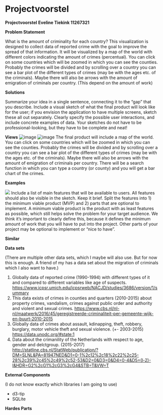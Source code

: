 # Projectvoorstel

**Projectvoorstel**
__Eveline Tiekink		11267321__

**Problem Statement**

What is the amount of criminality for each country?
This visualization is designed to collect data of reported crime with the goal to improve the spread of that information. It will be visualized by a map of the world with different colors indicating the amount of crimes (percentual). You can click on some countries which will be zoomed in which you can see the counties. Probably the crimes will be divided and by scrolling over a country you can see a bar plot of the different types of crimes (may be with the ages etc. of the criminals). Maybe there will also be arrows with the amount of emigration of criminals per country. (This depend on the amount of work) 

**Solutions**

Summarize your idea in a single sentence, connecting it to the “gap” that you describe.
Include a visual sketch of what the final product will look like for the user; if you envision the application to have multiple screens, sketch these all out separately. Clearly specify the possible user interactions, and include concrete examples of data. Your sketches do not have to be professional-looking, but they have to be complete and neat!

__Views__
![image](https://user-images.githubusercontent.com/43990565/48984252-d07a5080-f0f9-11e8-8a0a-82f3e4b236ef.png)
<image>![image](https://user-images.githubusercontent.com/43990565/48984252-d07a5080-f0f9-11e8-8a0a-82f3e4b236ef.png)</img>
The final product will include a map of the world. You can click on some countries which will be zoomed in which you can see the counties. Probably the crimes will be divided and by scrolling over a country you can see a bar plot of the different types of crimes (may be with the ages etc. of the criminals). Maybe there will also be arrows with the amount of emigration of criminals per country.
There will be a search function in which you can type a country (or county) and you will get a bar chart of the crimes.

__Examples__

<img src="https://nl.wikipedia.org/wiki/De_doodstraf_wereldwijd#/media/File:Capital_punishment_in_the_world.svg"/>
Include a list of main features that will be available to users. All features should also be visible in the sketch. Keep it brief.
Split the features into 1) the minimum viable product (MVP) and 2) parts that are optional to implement.
A minimum viable product is the product with as least features as possible, which still helps solve the problem for your target audience. We think it’s important to clearly define this, because it defines the minimum amount of work that you will have to put into the project.
Other parts of your project may be optional to implement or “nice to have”.

__Similar__

__Data sets__

(There are multiple other data sets, which I maybe will also use. But for now this is enough. A friend of my has a data set about the migration of criminals which I also want to have.)
1. Globally data of reported crime (1990-1994) with different types of it and compared to different variables like age of suspects. 
https://www.icpsr.umich.edu/icpsrweb/NACJD/studies/3686/version/1/summary
2. This data exists of crimes in counties and quarters (2010-2015) about property crimes, vandalism, crimes against public order and authority and violent and sexual crimes.
https://www.cbs.nl/nl-nl/maatwerk/2016/45/geregistreerde-criminaliteit-per-gemeente-wijk-en-buurt-2010-2015
3. Globally data of crimes about assault, kdinapping, theft, robbery, burglary, motor vehicle theft and sexual violence. (+- 2003-2015)
https://data.unodc.org/#state:1
4. Data about the crimanility of the Netherlands with respect to age, gender and delctgroup. (2015-2017) 
http://statline.cbs.nl/StatWeb/publication/?DM=SLNL&PA=81947NED&D1=0-1%2c12%2c18%2c22%2c25-28%2c39%2c45%2c49%2c52-53&D2=0&D3=0&D4=0-4&D5=(l-2)-l&HDR=G2%2cG1%2cG3%2cG4&STB=T&VW=T

__External Components__

(I do not know exactly which libraries I am going to use)
* d3-tip 
* SQLite

__Hardes Parts__

